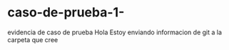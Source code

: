 # caso-de-prueba-1-
evidencia de caso de prueba 
Hola Estoy enviando informacion de git a la carpeta que cree
